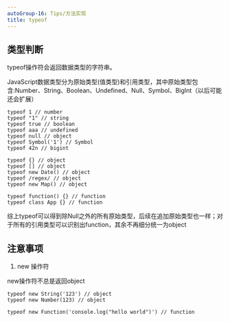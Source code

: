 ```yaml
---
autoGroup-16: Tips/方法实现
title: typeof
---
```


## 类型判断

typeof操作符会返回数据类型的字符串。

JavaScript数据类型分为原始类型(值类型)和引用类型，其中原始类型包含:Number、String、Boolean、Undefined、Null、Symbol、BigInt（以后可能还会扩展）
```
typeof 1 // number
typeof "1" // string
typeof true // boolean
typeof aaa // undefined
typeof null // object
typeof Symbol('1') // Symbol
typeof 42n // bigint

typeof {} // object
typeof [] // object
typeof new Date() // object
typeof /regex/ // object
typeof new Map() // object

typeof function() {} // function
typeof class App {} // function
```

综上typeof可以得到除Null之外的所有原始类型，后续在追加原始类型也一样；对于所有的引用类型可以识别出function，其余不再细分统一为object

## 注意事项

1. new 操作符

new操作符不总是返回object

```
typeof new String('123') // object
typeof new Number(123) // object

typeof new Function('console.log("hello world")') // function
```